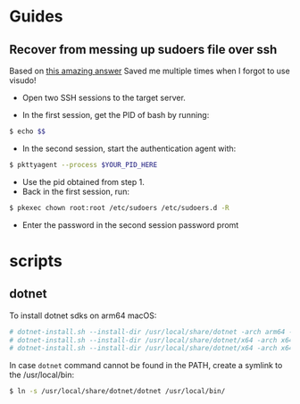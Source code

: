 # Guides

## Recover from messing up sudoers file over ssh
Based on [this amazing answer](https://unix.stackexchange.com/questions/677591/how-to-restore-a-broken-sudoers-file-without-being-able-to-use-sudo)
Saved me multiple times when I forgot to use visudo!

* Open two SSH sessions to the target server.

* In the first session, get the PID of bash by running:
```bash
$ echo $$
```
* In the second session, start the authentication agent with:
```bash
$ pkttyagent --process $YOUR_PID_HERE
```
* Use the pid obtained from step 1.
* Back in the first session, run:
```bash
$ pkexec chown root:root /etc/sudoers /etc/sudoers.d -R
```
* Enter the password in the second session password promt

# scripts

## dotnet

To install dotnet sdks on arm64 macOS:
```bash
# dotnet-install.sh --install-dir /usr/local/share/dotnet -arch arm64 --channel 6.0
# dotnet-install.sh --install-dir /usr/local/share/dotnet/x64 -arch x64 --channel 6.0
# dotnet-install.sh --install-dir /usr/local/share/dotnet/x64 -arch x64 --channel 3.1
```
In case `dotnet` command cannot be found in the PATH, create a symlink to the /usr/local/bin:
```bash
$ ln -s /usr/local/share/dotnet/dotnet /usr/local/bin/
```
